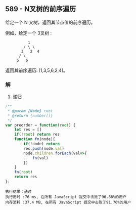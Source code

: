 ## 589 - N叉树的前序遍历
给定一个 N 叉树，返回其节点值的前序遍历。

例如，给定一个 3叉树 :

 ```
           1
         / \ \
        3   2  4
       / \     
      5   6    
```

返回其前序遍历: [1,3,5,6,2,4]。

### 解
1. 递归  
```js
/**
 * @param {Node} root
 * @return {number[]}
 */
var preorder = function(root) {
    let res = []
    if(!root) return res
    function fn(node){
        if(!node) return
        res.push(node.val)
        node.children.forEach(val=>{
            fn(val)
        })
    }
    fn(root)
    return res
};
```
```
执行结果：通过
执行用时 :76 ms, 在所有 JavaScript 提交中击败了96.88%的用户
内存消耗 :37.4 MB, 在所有 JavaScript 提交中击败了91.76%的用户
```

